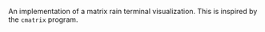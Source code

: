 An implementation of a matrix rain terminal visualization. This is inspired by the `cmatrix` program.